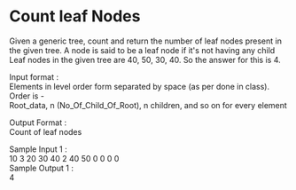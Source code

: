 # Count leaf Nodes




Given a generic tree, count and return the number of leaf nodes present in the given tree. A node is said to be a leaf node if it's not having any child             
Leaf nodes in the given tree are 40, 50, 30, 40. So the answer for this is 4.                     

Input format :           
Elements in level order form separated by space (as per done in class). Order is -             
Root_data, n (No_Of_Child_Of_Root), n children, and so on for every element            

Output Format :            
Count of leaf nodes           

Sample Input 1 :               
10 3 20 30 40 2 40 50 0 0 0 0               
Sample Output 1 :               
4              
